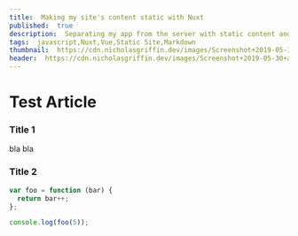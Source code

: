 ```yaml
---
title:  Making my site's content static with Nuxt
published:  true
description:  Separating my app from the server with static content and Nuxt
tags:  javascript,Nuxt,Vue,Static Site,Markdown
thumbnail:  https://cdn.nicholasgriffin.dev/images/Screenshot+2019-05-30+at+22.51.01.png
header:  https://cdn.nicholasgriffin.dev/images/Screenshot+2019-05-30+at+22.44.00.png
---
```


# Test Article

### Title 1

bla bla 

### Title 2

``` js
var foo = function (bar) {
  return bar++;
};

console.log(foo(5));
```

